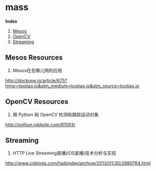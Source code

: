 mass
================

**Index**

1. [Mesos](#mesos)
1. [OpenCV](#mesos)
1. [Streaming](#mesos)


<h2 id="mesos">Mesos Resources</h2>

1. Mesos在去哪儿网的应用

http://dockone.io/article/675?hmsr=toutiao.io&utm_medium=toutiao.io&utm_source=toutiao.io

<h2 id="opencv">OpenCV Resources</h2>

1. 用 Python 和 OpenCV 检测和跟踪运动对象

http://python.jobbole.com/81593/

<h2 id="streaming">Streaming</h2>

1. HTTP Live Streaming直播(iOS直播)技术分析与实现

http://www.cnblogs.com/haibindev/archive/2013/01/30/2880764.html
